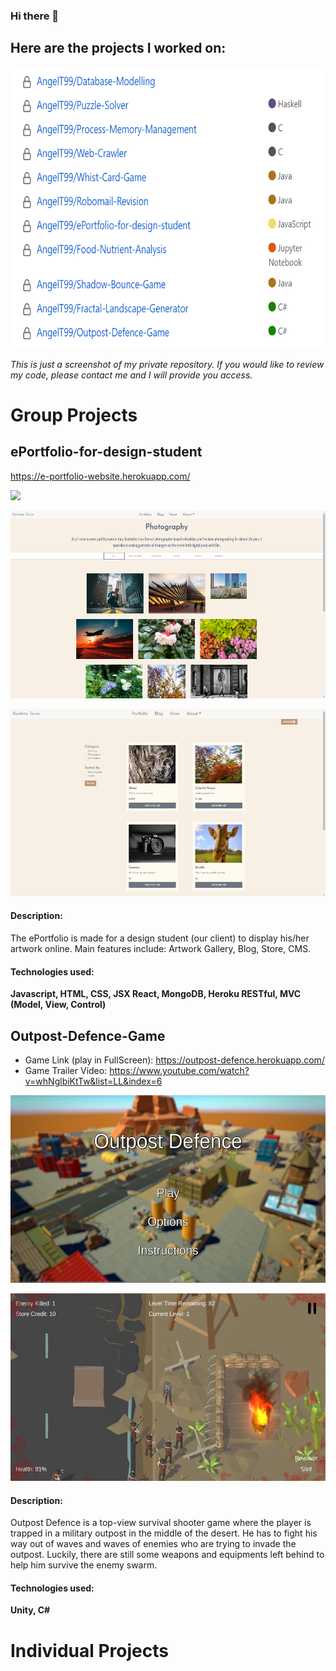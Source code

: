 ### Hi there 👋

## Here are the projects I worked on:

<p align="left">
  <img src="{6789CD37-EC8C-47FF-A2D3-99541CB50339}.png" height="450"  >
</p>

_This is just a screenshot of my private repository. If you would like to review my code, please contact me and I will provide you access._


# Group Projects


## ePortfolio-for-design-student
https://e-portfolio-website.herokuapp.com/

  <p align="left">
    <img src="eP1.png" height="300"  >
  </p>

  <p align="left">
    <img src="eP2.png" height="300"  >
  </p>
  
  <p align="left">
    <img src="eP3.png" height="300"  >
  </p>
  
#### Description: 
The ePortfolio is made for a design student (our client) to display his/her artwork online. Main features include: Artwork Gallery, Blog, Store, CMS.
#### Technologies used: 
**Javascript, HTML, CSS, JSX React, MongoDB, Heroku RESTful, MVC (Model, View, Control)**



## Outpost-Defence-Game
- Game Link (play in FullScreen):
  https://outpost-defence.herokuapp.com/
- Game Trailer Video:
  https://www.youtube.com/watch?v=whNglbiKtTw&list=LL&index=6
  
 <p align="left">
   <img src="outpost2.png" height="300"  >
 </p>

 <p align="left">
   <img src="outpost1.png" height="300"  >
 </p>

#### Description: 
Outpost Defence is a top-view survival shooter game where the player is trapped in a military outpost in the middle of the desert. He has to fight his way out of waves and waves of enemies who are trying to invade the outpost. Luckily, there are still some weapons and equipments left behind to help him survive the enemy swarm.
#### Technologies used: 
**Unity, C#**




# Individual Projects


<!--
**AngelT99/angelt99** is a ✨ _special_ ✨ repository because its `README.md` (this file) appears on your GitHub profile.

Here are some ideas to get you started:

- 🔭 I’m currently working on ...
- 🌱 I’m currently learning ...
- 👯 I’m looking to collaborate on ...
- 🤔 I’m looking for help with ...
- 💬 Ask me about ...
- 📫 How to reach me: ...
- 😄 Pronouns: ...
- ⚡ Fun fact: ...
-->
